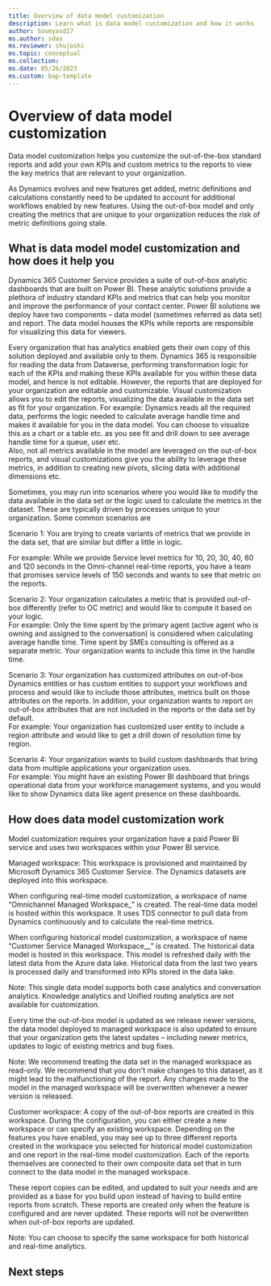 ```yaml
---
title: Overview of data model customization
description: Learn what is data model customization and how it works
author: Soumyasd27
ms.author: sdas
ms.reviewer: shujoshi
ms.topic: conceptual
ms.collection:
ms.date: 05/26/2023
ms.custom: bap-template
---
```


# Overview of data model customization

Data model customization helps you customize the out-of-the-box standard reports and add your own KPIs and custom metrics to the reports to view the key metrics that are relevant to your organization.

As Dynamics evolves and new features get added, metric definitions and calculations constantly need to be updated to account for additional workflows enabled by new features. Using the out-of-box model and only creating the metrics that are unique to your organization reduces the risk of metric definitions going stale.

## What is data model model customization and how does it help you

Dynamics 365 Customer Service provides a suite of out-of-box analytic dashboards that are built on Power BI. These analytic solutions provide a plethora of industry standard KPIs and metrics that can help you monitor and improve the performance of your contact center.  Power BI solutions we deploy have two components – data model (sometimes referred as data set) and report. The data model houses the KPIs while reports are responsible for visualizing this data for viewers.  

Every organization that has analytics enabled gets their own copy of this solution deployed and available only to them. Dynamics 365 is responsible for reading the data from Dataverse, performing transformation logic for each of the KPIs and making these KPIs available for you within these data model, and hence is not editable. However, the reports that are deployed for your organization are editable and customizable. Visual customization allows you to edit the reports, visualizing the data available in the data set as fit for your organization. For example: Dynamics reads all the required data, performs the logic needed to calculate average handle time and makes it available for you in the data model. You can choose to visualize this as a chart or a table etc. as you see fit and drill down to see average handle time for a queue, user etc.   
Also, not all metrics available in the model are leveraged on the out-of-box reports, and visual customizations give you the ability to leverage these metrics, in addition to creating new pivots, slicing data with additional dimensions etc.  

Sometimes, you may run into scenarios where you would like to modify the data available in the data set or the logic used to calculate the metrics in the dataset. These are typically driven by processes unique to your organization. Some common scenarios are  

Scenario 1: You are trying to create variants of metrics that we provide in the data set, that are similar but differ a little in logic.  

For example: While we provide Service level metrics for 10, 20, 30, 40, 60 and 120 seconds in the Omni-channel real-time reports, you have a team that promises service levels of 150 seconds and wants to see that metric on the reports.  

Scenario 2: Your organization calculates a metric that is provided out-of-box differently (refer to OC metric) and would like to compute it based on your logic.   
For example: Only the time spent by the primary agent (active agent who is owning and assigned to the conversation) is considered when calculating average handle time. Time spent by SMEs consulting is offered as a separate metric. Your organization wants to include this time in the handle time. 

Scenario 3: Your organization has customized attributes on out-of-box Dynamics entities or has custom entities to support your workflows and process and would like to include those attributes, metrics built on those attributes on the reports. In addition, your organization wants to report on out-of-box attributes that are not included in the reports or the data set by default.    
For example: Your organization has customized user entity to include a region attribute and would like to get a drill down of resolution time by region.  

Scenario 4: Your organization wants to build custom dashboards that bring data from multiple applications your organization uses.  
For example: You might have an existing Power BI dashboard that brings operational data from your workforce management systems, and you would like to show Dynamics data like agent presence on these dashboards.  

## How does data model customization work

Model customization requires your organization have a paid Power BI service and uses two workspaces within your Power BI service.   

Managed workspace: This workspace is provisioned and maintained by Microsoft Dynamics 365 Customer Service. The Dynamics datasets are deployed into this workspace.  

When configuring real-time model customization, a workspace of name “Omnichannel Managed Workspace_<GUID>” is created. The real-time data model is hosted within this workspace. It uses TDS connector to pull data from Dynamics continuously and to calculate the real-time metrics.  

When configuring historical model customization, a workspace of name “Customer Service Managed Workspace__<GUID>” is created. The historical data model is hosted in this workspace. This model is refreshed daily with the latest data from the Azure data lake. Historical data from the last two years is processed daily and transformed into KPIs stored in the data lake.   
 
Note: This single data model supports both case analytics and conversation analytics. Knowledge analytics and Unified routing analytics are not available for customization.  

Every time the out-of-box model is updated as we release newer versions, the data model deployed to managed workspace is also updated to ensure that your organization gets the latest updates – including newer metrics, updates to logic of existing metrics and bug fixes.  
 
Note: We recommend treating the data set in the managed workspace as read-only. We recommend that you don't make changes to this dataset, as it might lead to the malfunctioning of the report. Any changes made to the model in the managed workspace will be overwritten whenever a newer version is released.  

Customer workspace: A copy of the out-of-box reports are created in this workspace. During the configuration, you can either create a new workspace or can specify an existing workspace. Depending on the features you have enabled, you may see up to three different reports created in the workspace you selected for historical model customization and one report in the real-time model customization. Each of the reports themselves are connected to their own composite data set that in turn connect to the data model in the managed workspace.
 
These report copies can be edited, and updated to suit your needs and are provided as a base for you build upon instead of having to build entire reports from scratch. These reports are created only when the feature is configured and are never updated. These reports will not be overwritten when out-of-box reports are updated.  
 
Note: You can choose to specify the same workspace for both historical and real-time analytics.


## Next steps

<!--Remove all the comments in this template before you sign-off or merge to the main branch.-->
